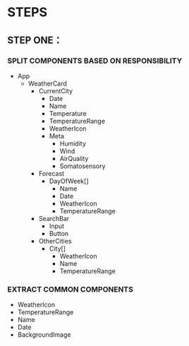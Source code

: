 # STEPS

## STEP ONE：

### SPLIT COMPONENTS BASED ON RESPONSIBILITY

- App
  - WeatherCard
    - CurrentCity
      - Date
      - Name
      - Temperature
      - TemperatureRange
      - WeatherIcon
      - Meta
        - Humidity
        - Wind
        - AirQuality
        - Somatosensory
    - Forecast
      - DayOfWeek[]
        - Name
        - Date
        - WeatherIcon
        - TemperatureRange
    - SearchBar
      - Input
      - Button
    - OtherCities
      - City[]
        - WeatherIcon
        - Name
        - TemperatureRange

### EXTRACT COMMON COMPONENTS

- WeatherIcon
- TemperatureRange
- Name
- Date
- BackgroundImage
